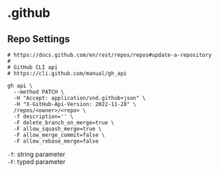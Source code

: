 # .github

## Repo Settings

```shell
# https://docs.github.com/en/rest/repos/repos#update-a-repository
# 
# GitHub CLI api
# https://cli.github.com/manual/gh_api

gh api \
  --method PATCH \
  -H "Accept: application/vnd.github+json" \
  -H "X-GitHub-Api-Version: 2022-11-28" \
  /repos/<owner>/<repo> \
  -f description='' \
  -F delete_branch_on_merge=true \
  -F allow_squash_merge=true \
  -F allow_merge_commit=false \
  -F allow_rebase_merge=false
```

`-f`: string parameter  
`-F`: typed parameter  
